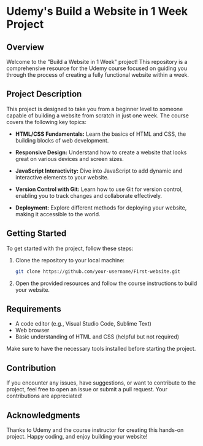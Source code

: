 # Udemy's Build a Website in 1 Week Project


## Overview

Welcome to the "Build a Website in 1 Week" project! This repository is a comprehensive resource for the Udemy course focused on guiding you through the process of creating a fully functional website within a week.

## Project Description

This project is designed to take you from a beginner level to someone capable of building a website from scratch in just one week. The course covers the following key topics:

- **HTML/CSS Fundamentals:** Learn the basics of HTML and CSS, the building blocks of web development.

- **Responsive Design:** Understand how to create a website that looks great on various devices and screen sizes.

- **JavaScript Interactivity:** Dive into JavaScript to add dynamic and interactive elements to your website.

- **Version Control with Git:** Learn how to use Git for version control, enabling you to track changes and collaborate effectively.

- **Deployment:** Explore different methods for deploying your website, making it accessible to the world.


## Getting Started

To get started with the project, follow these steps:

1. Clone the repository to your local machine:

   ```bash
   git clone https://github.com/your-username/First-website.git
   ````

3. Open the provided resources and follow the course instructions to build your website.

## Requirements

- A code editor (e.g., Visual Studio Code, Sublime Text)
- Web browser
- Basic understanding of HTML and CSS (helpful but not required)

Make sure to have the necessary tools installed before starting the project.

## Contribution

If you encounter any issues, have suggestions, or want to contribute to the project, feel free to open an issue or submit a pull request. Your contributions are appreciated!

## Acknowledgments

Thanks to Udemy and the course instructor for creating this hands-on project. Happy coding, and enjoy building your website!
